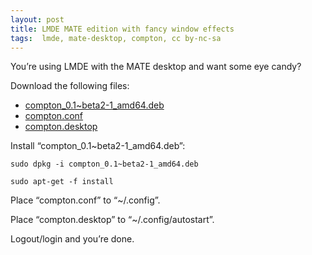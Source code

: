 ```yaml
---
layout: post
title: LMDE MATE edition with fancy window effects
tags:  lmde, mate-desktop, compton, cc by-nc-sa
---
```


You’re using LMDE with the MATE desktop and want some eye candy?

Download the following files:

- [compton_0.1~beta2-1_amd64.deb](http://ftp.de.debian.org/debian/pool/main/c/compton/compton_0.1%7Ebeta2-1_amd64.deb)
- [compton.conf](https://pastebin.com/N2Ga2hPS)
- [compton.desktop](https://pastebin.com/7gSSj5Cg)

Install “compton_0.1~beta2-1_amd64.deb”:

```
sudo dpkg -i compton_0.1~beta2-1_amd64.deb

sudo apt-get -f install
```

Place “compton.conf” to “~/.config”.

Place “compton.desktop” to “~/.config/autostart”.

Logout/login and you’re done.
